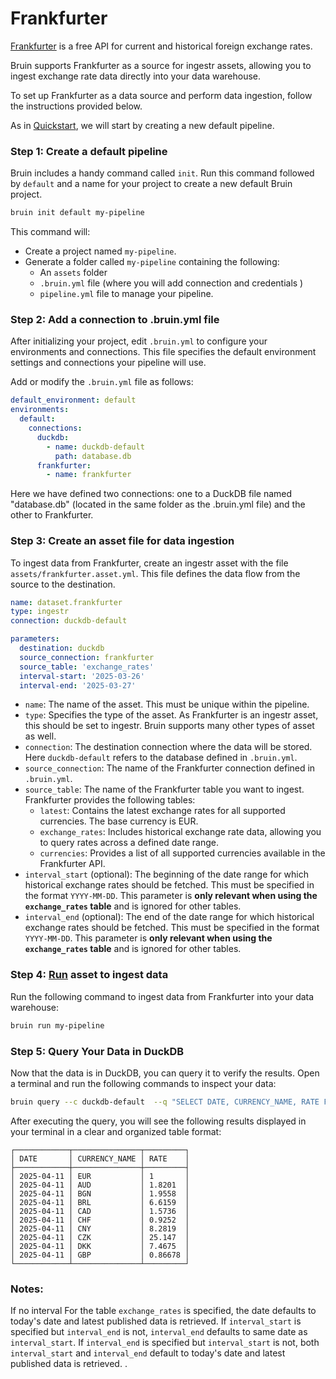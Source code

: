 # Frankfurter
[Frankfurter](https://www.frankfurter.app/) is a free API for current and historical foreign exchange rates.

Bruin supports Frankfurter as a source for ingestr assets, allowing you to ingest exchange rate data directly into your data warehouse.

To set up Frankfurter as a data source and perform data ingestion, follow the instructions provided below. 

As in [Quickstart](../getting-started/introduction/quickstart.md), we will start by creating a new default pipeline.

### Step 1: Create a default pipeline

Bruin includes a handy command called `init`. Run this command followed by `default` and a name for your project to create a new default Bruin project.

```bash
bruin init default my-pipeline   
```

This command will:
- Create a project named `my-pipeline`.
- Generate a folder called `my-pipeline` containing the following:
  - An `assets` folder
  - `.bruin.yml` file (where you will add connection and credentials )
  - `pipeline.yml` file to manage your pipeline.



### Step 2: Add a connection to .bruin.yml file

After initializing your project, edit `.bruin.yml` to configure your environments and connections. This file specifies the default environment settings and connections your pipeline will use.

Add or modify the `.bruin.yml` file as follows:

```yaml
default_environment: default
environments:
  default:
    connections:
      duckdb:
        - name: duckdb-default
          path: database.db
      frankfurter:
        - name: frankfurter
```
Here we have defined two connections: one to a DuckDB file named "database.db" (located in the same folder as the .bruin.yml file) and the other to Frankfurter. 

### Step 3: Create an asset file for data ingestion

To ingest data from Frankfurter, create an ingestr asset with the file `assets/frankfurter.asset.yml`. This file defines the data flow from the source to the destination.

```yaml
name: dataset.frankfurter
type: ingestr
connection: duckdb-default

parameters:
  destination: duckdb
  source_connection: frankfurter
  source_table: 'exchange_rates'
  interval-start: '2025-03-26'
  interval-end: '2025-03-27'
```

- `name`: The name of the asset. This must be unique within the pipeline. 
- `type`: Specifies the type of the asset. As Frankfurter is an ingestr asset, this should be set to ingestr. Bruin supports many other types of asset as well. 
- `connection`: The destination connection where the data will be stored. Here `duckdb-default` refers to the database defined in `.bruin.yml`.
- `source_connection`: The name of the Frankfurter connection defined in `.bruin.yml`.
- `source_table`: The name of the Frankfurter table you want to ingest. Frankfurter provides the following tables:
    - `latest`: Contains the latest exchange rates for all supported currencies. The base currency is EUR.
    - `exchange_rates`: Includes historical exchange rate data, allowing you to query rates across a defined date range.
    - `currencies`: Provides a list of all supported currencies available in the Frankfurter API.
- `interval_start` (optional): The beginning of the date range for which historical exchange rates should be fetched. This must be specified in the format `YYYY-MM-DD`. This parameter is **only relevant when using the `exchange_rates` table** and is ignored for other tables.
- `interval_end` (optional): The end of the date range for which historical exchange rates should be fetched. This must be specified in the format `YYYY-MM-DD`. This parameter is **only relevant when using the `exchange_rates` table** and is ignored for other tables.

### Step 4: [Run](/commands/run) asset to ingest data

Run the following command to ingest data from Frankfurter into your data warehouse:

```bash
bruin run my-pipeline
```

### Step 5: Query Your Data in DuckDB
Now that the data is in DuckDB, you can query it to verify the results. Open a terminal and run the following commands to inspect your data:

```bash
bruin query --c duckdb-default  --q "SELECT DATE, CURRENCY_NAME, RATE FROM dataset.frankfurter LIMIT 10;" 
```
After executing the query, you will see the following results displayed in your terminal in a clear and organized table format:
```plaintext
┌────────────┬───────────────┬─────────┐
│ DATE       │ CURRENCY_NAME │ RATE    │
├────────────┼───────────────┼─────────┤
│ 2025-04-11 │ EUR           │ 1       │
│ 2025-04-11 │ AUD           │ 1.8201  │
│ 2025-04-11 │ BGN           │ 1.9558  │
│ 2025-04-11 │ BRL           │ 6.6159  │
│ 2025-04-11 │ CAD           │ 1.5736  │
│ 2025-04-11 │ CHF           │ 0.9252  │
│ 2025-04-11 │ CNY           │ 8.2819  │
│ 2025-04-11 │ CZK           │ 25.147  │
│ 2025-04-11 │ DKK           │ 7.4675  │
│ 2025-04-11 │ GBP           │ 0.86678 │
└────────────┴───────────────┴─────────┘
```
### Notes: 

If no interval For the table `exchange_rates` is specified, the date defaults to today's date and latest published data is retrieved. 
If `interval_start` is specified but `interval_end` is not, `interval_end` defaults to same date as `interval_start`. 
If `interval_end` is specified but `interval_start` is not, both `interval_start` and `interval_end` default to today's date and latest published data is retrieved. .